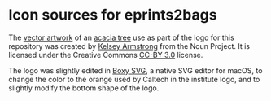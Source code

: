 Icon sources for eprints2bags
=============================

The [vector artwork](https://thenounproject.com/search/?q=acacia&i=1586856) of an [acacia tree](https://en.wikipedia.org/wiki/Acacia) use as part of the logo for this repository was created by [Kelsey Armstrong](https://thenounproject.com/kelseyarmstrongcreative/) from the Noun Project.  It is licensed under the Creative Commons [CC-BY 3.0](https://creativecommons.org/licenses/by/3.0/) license.

The logo was slightly edited in [Boxy SVG](https://boxy-svg.com), a native SVG editor for macOS, to change the color to the orange used by Caltech in the institute logo, and to slightly modify the bottom shape of the logo.
